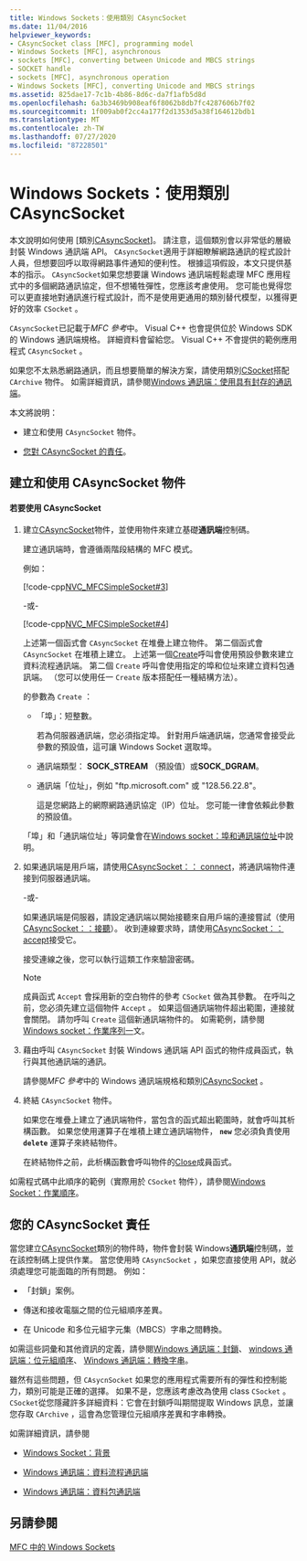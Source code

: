 ```yaml
---
title: Windows Sockets：使用類別 CAsyncSocket
ms.date: 11/04/2016
helpviewer_keywords:
- CAsyncSocket class [MFC], programming model
- Windows Sockets [MFC], asynchronous
- sockets [MFC], converting between Unicode and MBCS strings
- SOCKET handle
- sockets [MFC], asynchronous operation
- Windows Sockets [MFC], converting Unicode and MBCS strings
ms.assetid: 825dae17-7c1b-4b86-8d6c-da7f1afb5d8d
ms.openlocfilehash: 6a3b3469b908eaf6f8062b8db7fc4287606b7f02
ms.sourcegitcommit: 1f009ab0f2cc4a177f2d1353d5a38f164612bdb1
ms.translationtype: MT
ms.contentlocale: zh-TW
ms.lasthandoff: 07/27/2020
ms.locfileid: "87228501"
---
```

# <a name="windows-sockets-using-class-casyncsocket"></a>Windows Sockets：使用類別 CAsyncSocket

本文說明如何使用 [類別[CAsyncSocket](../mfc/reference/casyncsocket-class.md)]。 請注意，這個類別會以非常低的層級封裝 Windows 通訊端 API。 `CAsyncSocket`適用于詳細瞭解網路通訊的程式設計人員，但想要回呼以取得網路事件通知的便利性。 根據這項假設，本文只提供基本的指示。 `CAsyncSocket`如果您想要讓 Windows 通訊端輕鬆處理 MFC 應用程式中的多個網路通訊協定，但不想犧牲彈性，您應該考慮使用。 您可能也覺得您可以更直接地對通訊進行程式設計，而不是使用更通用的類別替代模型，以獲得更好的效率 `CSocket` 。

`CAsyncSocket`已記載于*MFC 參考*中。 Visual C++ 也會提供位於 Windows SDK 的 Windows 通訊端規格。 詳細資料會留給您。 Visual C++ 不會提供的範例應用程式 `CAsyncSocket` 。

如果您不太熟悉網路通訊，而且想要簡單的解決方案，請使用類別[CSocket](../mfc/reference/csocket-class.md)搭配 `CArchive` 物件。 如需詳細資訊，請參閱[Windows 通訊端：使用具有封存的通訊端](../mfc/windows-sockets-using-sockets-with-archives.md)。

本文將說明：

- 建立和使用 `CAsyncSocket` 物件。

- [您對 CAsyncSocket 的責任](#_core_your_responsibilities_with_casyncsocket)。

## <a name="creating-and-using-a-casyncsocket-object"></a><a name="_core_creating_and_using_a_casyncsocket_object"></a>建立和使用 CAsyncSocket 物件

#### <a name="to-use-casyncsocket"></a>若要使用 CAsyncSocket

1. 建立[CAsyncSocket](../mfc/reference/casyncsocket-class.md)物件，並使用物件來建立基礎**通訊端**控制碼。

   建立通訊端時，會遵循兩階段結構的 MFC 模式。

   例如：

   [!code-cpp[NVC_MFCSimpleSocket#3](../mfc/codesnippet/cpp/windows-sockets-using-class-casyncsocket_1.cpp)]

     -或-

   [!code-cpp[NVC_MFCSimpleSocket#4](../mfc/codesnippet/cpp/windows-sockets-using-class-casyncsocket_2.cpp)]

   上述第一個函式會 `CAsyncSocket` 在堆疊上建立物件。 第二個函式會 `CAsyncSocket` 在堆積上建立。 上述第一個[Create](../mfc/reference/casyncsocket-class.md#create)呼叫會使用預設參數來建立資料流程通訊端。 第二個 `Create` 呼叫會使用指定的埠和位址來建立資料包通訊端。 （您可以使用任一 `Create` 版本搭配任一種結構方法）。

   的參數為 `Create` ：

   - 「埠」：短整數。

      若為伺服器通訊端，您必須指定埠。 針對用戶端通訊端，您通常會接受此參數的預設值，這可讓 Windows Socket 選取埠。

   - 通訊端類型： **SOCK_STREAM** （預設值）或**SOCK_DGRAM**。

   - 通訊端「位址」，例如 "ftp.microsoft.com" 或 "128.56.22.8"。

      這是您網路上的網際網路通訊協定（IP）位址。 您可能一律會依賴此參數的預設值。

   「埠」和「通訊端位址」等詞彙會在[Windows socket：埠和通訊端位址](../mfc/windows-sockets-ports-and-socket-addresses.md)中說明。

1. 如果通訊端是用戶端，請使用[CAsyncSocket：： connect](../mfc/reference/casyncsocket-class.md#connect)，將通訊端物件連接到伺服器通訊端。

     -或-

   如果通訊端是伺服器，請設定通訊端以開始接聽來自用戶端的連接嘗試（使用[CAsyncSocket：：接聽](../mfc/reference/casyncsocket-class.md#listen)）。 收到連線要求時，請使用[CAsyncSocket：： accept](../mfc/reference/casyncsocket-class.md#accept)接受它。

   接受連線之後，您可以執行這類工作來驗證密碼。

    > [!NOTE]
    >  成員函式 `Accept` 會採用新的空白物件的參考 `CSocket` 做為其參數。 在呼叫之前，您必須先建立這個物件 `Accept` 。 如果這個通訊端物件超出範圍，連接就會關閉。 請勿呼叫 `Create` 這個新通訊端物件的。 如需範例，請參閱[Windows socket：作業序列一](../mfc/windows-sockets-sequence-of-operations.md)文。

1. 藉由呼叫 `CAsyncSocket` 封裝 Windows 通訊端 API 函式的物件成員函式，執行與其他通訊端的通訊。

   請參閱*MFC 參考*中的 Windows 通訊端規格和類別[CAsyncSocket](../mfc/reference/casyncsocket-class.md) 。

1. 終結 `CAsyncSocket` 物件。

   如果您在堆疊上建立了通訊端物件，當包含的函式超出範圍時，就會呼叫其析構函數。 如果您使用運算子在堆積上建立通訊端物件， **`new`** 您必須負責使用 **`delete`** 運算子來終結物件。

   在終結物件之前，此析構函數會呼叫物件的[Close](../mfc/reference/casyncsocket-class.md#close)成員函式。

如需程式碼中此順序的範例（實際用於 `CSocket` 物件），請參閱[Windows Socket：作業順序](../mfc/windows-sockets-sequence-of-operations.md)。

## <a name="your-responsibilities-with-casyncsocket"></a><a name="_core_your_responsibilities_with_casyncsocket"></a>您的 CAsyncSocket 責任

當您建立[CAsyncSocket](../mfc/reference/casyncsocket-class.md)類別的物件時，物件會封裝 Windows**通訊端**控制碼，並在該控制碼上提供作業。 當您使用時 `CAsyncSocket` ，如果您直接使用 API，就必須處理您可能面臨的所有問題。 例如：

- 「封鎖」案例。

- 傳送和接收電腦之間的位元組順序差異。

- 在 Unicode 和多位元組字元集（MBCS）字串之間轉換。

如需這些詞彙和其他資訊的定義，請參閱[Windows 通訊端：封鎖](../mfc/windows-sockets-blocking.md)、 [windows 通訊端：位元組順序](../mfc/windows-sockets-byte-ordering.md)、 [Windows 通訊端：轉換字串](../mfc/windows-sockets-converting-strings.md)。

雖然有這些問題，但 `CAsycnSocket` 如果您的應用程式需要所有的彈性和控制能力，類別可能是正確的選擇。 如果不是，您應該考慮改為使用 class `CSocket` 。 `CSocket`從您隱藏許多詳細資料：它會在封鎖呼叫期間提取 Windows 訊息，並讓您存取 `CArchive` ，這會為您管理位元組順序差異和字串轉換。

如需詳細資訊，請參閱

- [Windows Socket：背景](../mfc/windows-sockets-background.md)

- [Windows 通訊端：資料流程通訊端](../mfc/windows-sockets-stream-sockets.md)

- [Windows 通訊端：資料包通訊端](../mfc/windows-sockets-datagram-sockets.md)

## <a name="see-also"></a>另請參閱

[MFC 中的 Windows Sockets](../mfc/windows-sockets-in-mfc.md)
